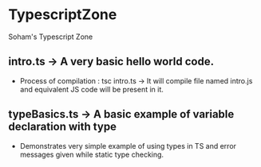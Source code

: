 # TypescriptZone

Soham's Typescript Zone

## intro.ts -> A very basic hello world code.

- Process of compilation : tsc intro.ts -> It will compile file named intro.js and equivalent JS code will be present in it.

## typeBasics.ts -> A basic example of variable declaration with type

- Demonstrates very simple example of using types in TS and error messages given while static type checking.
